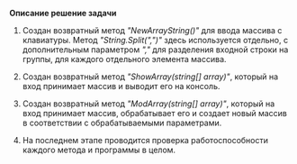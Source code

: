 **Описание решение задачи**

1.	Создан возвратный метод _"NewArrayString()"_ для ввода массива с клавиатуры. Метод _"String.Split(",")"_ здесь используется отдельно, c дополнительным параметром _","_ для разделения входной строки на группы, для каждого отдельного элемента массива.

2.	Создан возвратный метод _"ShowArray(string[] array)"_, который на вход принимает массив и выводит его на консоль.

3.	Создан возвратный метод _"ModArray(string[] array)"_, который на вход принимает массив, обрабатывает его и создает новый массив в соответствии с обрабатываемыми параметрами.

4.	На последнем этапе проводится проверка работоспособности каждого метода и программы в целом.
